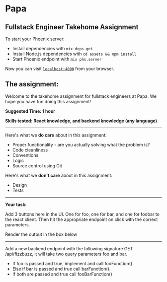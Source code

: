 # Papa

## Fullstack Engineer Takehome Assignment

To start your Phoenix server:

- Install dependencies with `mix deps.get`
- Install Node.js dependencies with `cd assets && npm install`
- Start Phoenix endpoint with `mix phx.server`

Now you can visit [`localhost:4000`](http://localhost:4000) from your browser.

## The assignment:

Welcome to the takehome assignment for fullstack engineers at Papa. We hope you have fun doing this assignment!

**Suggested Time: 1 hour**

**Skills tested: React knowledge, and backend knowledge (any language)**

---

Here's what we **do care** about in this assignment:

- Proper functionality - are you actually solving what the problem is?
- Code cleanliness
- Conventions
- Logic
- Source control using Git

Here's what we **don't care** about in this assignment:

- Design
- Tests

---

**Your task:**

Add 3 buttons here in the UI. One for foo, one for bar, and one for foobar to the react client. Then hit the appropriate endpoint on click with the correct parameters.

Render the output in the box below

---

Add a new backend endpoint with the following signature GET /api/fizzbuzz, it will take two query parameters foo and bar.

- If foo is passed and true, implement and call fooFunction()
- Else if bar is passed and true call barFunction().
- If both are passed and true call fooBarFunction()
